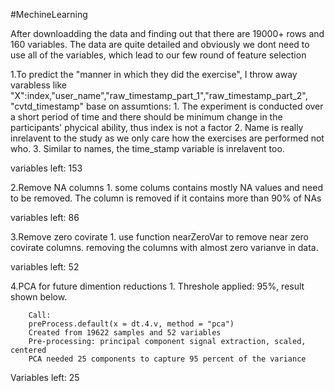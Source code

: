 #MechineLearning

After downloadding the data and finding out that there are 19000+ rows and 160 variables.
The data are quite detailed and obviously we dont need to use all of the variables, which lead to our few round of feature selection
  
  1.To predict the "manner in which they did the exercise", I throw away varabless like "X":index,"user_name","raw_timestamp_part_1","raw_timestamp_part_2", "cvtd_timestamp" base on assumtions:
      1. The experiment is conducted over a short period of time and there should be minimum change in the participants' phycical ability, thus index is not a factor
      2. Name is really inrelavent to the study as we only care how the exercises are performed not who.
      3. Similar to names, the time_stamp variable is inrelavent too.
      
variables left: 153

  2.Remove NA columns
      1. some colums contains mostly NA values and need to be removed. The column is removed if it contains more than 90% of NAs
      
variables left: 86

  3.Remove zero covirate
      1. use function nearZeroVar to remove near zero covirate columns.
         removing the columns with almost zero varianve in data.
         
variables left: 52

  4.PCA for future dimention reductions
      1. Threshole applied: 95%, result shown below.
        
        Call:
        preProcess.default(x = dt.4.v, method = "pca")
        Created from 19622 samples and 52 variables
        Pre-processing: principal component signal extraction, scaled, centered 
        PCA needed 25 components to capture 95 percent of the variance
         
Variables left: 25


